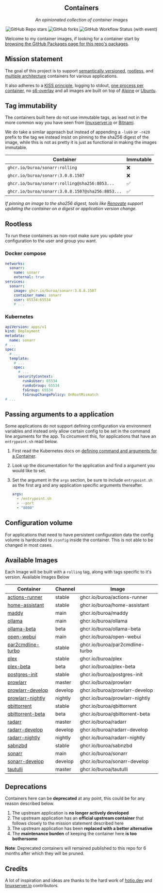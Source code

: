 <!---
NOTE: AUTO-GENERATED FILE
to edit this file, instead edit its template at: ./github/scripts/templates/README.md.j2
-->
<div align="center">


## Containers

_An opinionated collection of container images_

</div>

<div align="center">

![GitHub Repo stars](https://img.shields.io/github/stars/buroa/containers?style=for-the-badge)
![GitHub forks](https://img.shields.io/github/forks/buroa/containers?style=for-the-badge)
![GitHub Workflow Status (with event)](https://img.shields.io/github/actions/workflow/status/buroa/containers/release-scheduled.yaml?style=for-the-badge&label=Scheduled%20Release)

</div>

Welcome to my container images, if looking for a container start by [browsing the GitHub Packages page for this repo's packages](https://github.com/buroa?tab=packages&repo_name=containers).

## Mission statement

The goal of this project is to support [semantically versioned](https://semver.org/), [rootless](https://rootlesscontaine.rs/), and [multiple architecture](https://www.docker.com/blog/multi-arch-build-and-images-the-simple-way/) containers for various applications.

It also adheres to a [KISS principle](https://en.wikipedia.org/wiki/KISS_principle), logging to stdout, [one process per container](https://testdriven.io/tips/59de3279-4a2d-4556-9cd0-b444249ed31e/), no [s6-overlay](https://github.com/just-containers/s6-overlay) and all images are built on top of [Alpine](https://hub.docker.com/_/alpine) or [Ubuntu](https://hub.docker.com/_/ubuntu).

## Tag immutability

The containers built here do not use immutable tags, as least not in the more common way you have seen from [linuxserver.io](https://fleet.linuxserver.io/) or [Bitnami](https://bitnami.com/stacks/containers).

We do take a similar approach but instead of appending a `-ls69` or `-r420` prefix to the tag we instead insist on pinning to the sha256 digest of the image, while this is not as pretty it is just as functional in making the images immutable.

| Container                                          | Immutable |
|----------------------------------------------------|-----------|
| `ghcr.io/buroa/sonarr:rolling`                   | ❌         |
| `ghcr.io/buroa/sonarr:3.0.8.1507`                | ❌         |
| `ghcr.io/buroa/sonarr:rolling@sha256:8053...`    | ✅         |
| `ghcr.io/buroa/sonarr:3.0.8.1507@sha256:8053...` | ✅         |

_If pinning an image to the sha256 digest, tools like [Renovate](https://github.com/renovatebot/renovate) support updating the container on a digest or application version change._

## Rootless

To run these containers as non-root make sure you update your configuration to the user and group you want.

### Docker compose

```yaml
networks:
  sonarr:
    name: sonarr
    external: true
services:
  sonarr:
    image: ghcr.io/buroa/sonarr:3.0.8.1507
    container_name: sonarr
    user: 65534:65534
    # ...
```

### Kubernetes

```yaml
apiVersion: apps/v1
kind: Deployment
metadata:
  name: sonarr
# ...
spec:
  # ...
  template:
    # ...
    spec:
      # ...
      securityContext:
        runAsUser: 65534
        runAsGroup: 65534
        fsGroup: 65534
        fsGroupChangePolicy: OnRootMismatch
# ...
```

## Passing arguments to a application

Some applications do not support defining configuration via environment variables and instead only allow certain config to be set in the command line arguments for the app. To circumvent this, for applications that have an `entrypoint.sh` read below.

1. First read the Kubernetes docs on [defining command and arguments for a Container](https://kubernetes.io/docs/tasks/inject-data-application/define-command-argument-container/).
2. Look up the documentation for the application and find a argument you would like to set.
3. Set the argument in the `args` section, be sure to include `entrypoint.sh` as the first arg and any application specific arguments thereafter.

    ```yaml
    args:
      - /entrypoint.sh
      - --port
      - "8080"
    ```

## Configuration volume

For applications that need to have persistent configuration data the config volume is hardcoded to `/config` inside the container. This is not able to be changed in most cases.

## Available Images

Each Image will be built with a `rolling` tag, along with tags specific to it's version. Available Images Below

Container | Channel | Image
--- | --- | ---
[actions-runner](https://github.com/buroa/containers/pkgs/container/actions-runner) | stable | ghcr.io/buroa/actions-runner
[home-assistant](https://github.com/buroa/containers/pkgs/container/home-assistant) | stable | ghcr.io/buroa/home-assistant
[maddy](https://github.com/buroa/containers/pkgs/container/maddy) | main | ghcr.io/buroa/maddy
[ollama](https://github.com/buroa/containers/pkgs/container/ollama) | main | ghcr.io/buroa/ollama
[ollama-beta](https://github.com/buroa/containers/pkgs/container/ollama-beta) | beta | ghcr.io/buroa/ollama-beta
[open-webui](https://github.com/buroa/containers/pkgs/container/open-webui) | main | ghcr.io/buroa/open-webui
[par2cmdline-turbo](https://github.com/buroa/containers/pkgs/container/par2cmdline-turbo) | stable | ghcr.io/buroa/par2cmdline-turbo
[plex](https://github.com/buroa/containers/pkgs/container/plex) | stable | ghcr.io/buroa/plex
[plex-beta](https://github.com/buroa/containers/pkgs/container/plex-beta) | beta | ghcr.io/buroa/plex-beta
[postgres-init](https://github.com/buroa/containers/pkgs/container/postgres-init) | stable | ghcr.io/buroa/postgres-init
[prowlarr](https://github.com/buroa/containers/pkgs/container/prowlarr) | master | ghcr.io/buroa/prowlarr
[prowlarr-develop](https://github.com/buroa/containers/pkgs/container/prowlarr-develop) | develop | ghcr.io/buroa/prowlarr-develop
[prowlarr-nightly](https://github.com/buroa/containers/pkgs/container/prowlarr-nightly) | nightly | ghcr.io/buroa/prowlarr-nightly
[qbittorrent](https://github.com/buroa/containers/pkgs/container/qbittorrent) | stable | ghcr.io/buroa/qbittorrent
[qbittorrent-beta](https://github.com/buroa/containers/pkgs/container/qbittorrent-beta) | beta | ghcr.io/buroa/qbittorrent-beta
[radarr](https://github.com/buroa/containers/pkgs/container/radarr) | master | ghcr.io/buroa/radarr
[radarr-develop](https://github.com/buroa/containers/pkgs/container/radarr-develop) | develop | ghcr.io/buroa/radarr-develop
[radarr-nightly](https://github.com/buroa/containers/pkgs/container/radarr-nightly) | nightly | ghcr.io/buroa/radarr-nightly
[sabnzbd](https://github.com/buroa/containers/pkgs/container/sabnzbd) | stable | ghcr.io/buroa/sabnzbd
[sonarr](https://github.com/buroa/containers/pkgs/container/sonarr) | main | ghcr.io/buroa/sonarr
[sonarr-develop](https://github.com/buroa/containers/pkgs/container/sonarr-develop) | develop | ghcr.io/buroa/sonarr-develop
[tautulli](https://github.com/buroa/containers/pkgs/container/tautulli) | master | ghcr.io/buroa/tautulli


## Deprecations

Containers here can be **deprecated** at any point, this could be for any reason described below.

1. The upstream application is **no longer actively developed**
2. The upstream application has an **official upstream container** that follows closely to the mission statement described here
3. The upstream application has been **replaced with a better alternative**
4. The **maintenance burden** of keeping the container here **is too bothersome**

**Note**: Deprecated containers will remained published to this repo for 6 months after which they will be pruned.

## Credits

A lot of inspiration and ideas are thanks to the hard work of [hotio.dev](https://hotio.dev/) and [linuxserver.io](https://www.linuxserver.io/) contributors.